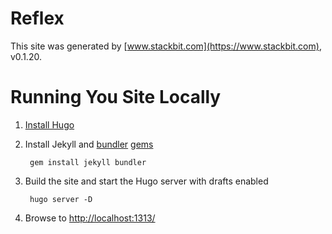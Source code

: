 # Reflex

This site was generated by [www.stackbit.com](https://www.stackbit.com), v0.1.20.


# Running You Site Locally

1. [Install Hugo](https://gohugo.io/getting-started/quick-start/#step-1-install-hugo)
2. Install Jekyll and [bundler](https://jekyllrb.com/docs/ruby-101/#bundler) [gems](https://jekyllrb.com/docs/ruby-101/#gems)

        gem install jekyll bundler

3. Build the site and start the Hugo server with drafts enabled

        hugo server -D

4. Browse to [http://localhost:1313/](http://localhost:1313/)
